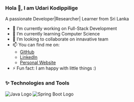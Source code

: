 ### Hola 👋, I am Udari Kodippilige
A passionate Developer|Researcher| Learner from Sri Lanka
<!--
**udaris/udaris** is a ✨ _special_ ✨ repository because its `README.md` (this file) appears on your GitHub profile.
-->
- 🔭 I’m currently working on Full-Stack Development
- 🌱 I’m currently learning Computer Science
- 👯 I’m looking to collaborate on innavative team
- 📫 You can find me on:
   - [GitHub](https://github.com/yourusername)
   - [LinkedIn](https://linkedin.com/in/yourname)
   - [Personal Website](https://yourwebsite.com)
- ⚡ Fun fact: I am happy with little things :)
### ✨ Technologies and Tools

![Java Logo]([https://example.com/java-logo.png](https://d3njjcbhbojbot.cloudfront.net/api/utilities/v1/imageproxy/https://coursera-course-photos.s3.amazonaws.com/0a/8cd7f1b14344618b75142593bc7af8/JavaCupLogo800x800.png?auto=format%2Ccompress&dpr=1)https://d3njjcbhbojbot.cloudfront.net/api/utilities/v1/imageproxy/https://coursera-course-photos.s3.amazonaws.com/0a/8cd7f1b14344618b75142593bc7af8/JavaCupLogo800x800.png?auto=format%2Ccompress&dpr=1)
![Spring Boot Logo](https://example.com/spring-boot-logo.png)

